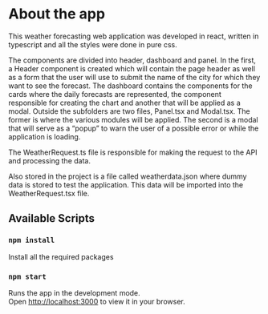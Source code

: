 # About the app

This weather forecasting web application was developed in react, written in typescript and all the styles were done in pure css.

The components are divided into header, dashboard and panel. In the first, a Header component is created which will contain the page header as well as a form that the user will use to submit the name of the city for which they want to see the forecast. The dashboard contains the components for the cards where the daily forecasts are represented, the component responsible for creating the chart and another that will be applied as a modal. Outside the subfolders are two files, Panel.tsx and Modal.tsx. The former is where the various modules will be applied. The second is a modal that will serve as a “popup” to warn the user of a possible error or while the application is loading.

The WeatherRequest.ts file is responsible for making the request to the API and processing the data.

Also stored in the project is a file called weatherdata.json where dummy data is stored to test the application. This data will be imported into the WeatherRequest.tsx file.

## Available Scripts

### `npm install`

Install all the required packages

### `npm start`

Runs the app in the development mode.\
Open [http://localhost:3000](http://localhost:3000) to view it in your browser.
